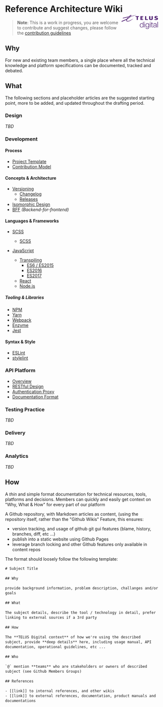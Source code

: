 <h1>Reference Architecture Wiki <img align="right" height="50" src="logo.png"/></h1>

> **Note**: This is a work in progress, you are welcome to contribute and suggest changes, please follow the [contribution guidelines](.github/CONTRIBUTING.md)

## Why

For new and existing team members, a single place where all the technical knowledge and platform specifications can be documented, tracked and debated.

## What

The following sections and placeholder articles are the suggested starting point, more to be added, and updated throughout the drafting period.

### Design 

_TBD_

### Development

#### Process
- [Project Template](process/project-template.md)
- [Contribution Model](process/contribution-model.md)

#### Concepts & Architecture

- [Versioning](development/versioning.md)
  - [Changelog](development/github-releases.md)
  - [Releases](development/github-releases.md)
- [Isomorphic Design](development/isomorphic.md)
- [BFF](development/bff.md) _(Backend-for-frontend)_

#### Languages & Frameworks

- [SCSS](development/css.md)
  - [SCSS](development/scss.md)

- [JavaScript](development/javascript.md)
  - [Transpiling](development/transpiling.md)
    - [ES6 / ES2015](development/transpiling/es2015.md)
    - [ES2016](development/transpiling/es2016.md)
    - [ES2017](development/transpiling/es2016.md)
  - [React](development/react.md)
  - [Node.js](development/node.md)

##### Tooling & Libraries

- [NPM](development/npm.md)
- [Yarn](development/yarn.md)
- [Webpack](development/webpack.md)
- [Enzyme](development/enzyme.md)
- [Jest](development/jest.md)

#### Syntax & Style

- [ESLint](development/eslint.md)
- [stylelint](development/stylelint.md)

### API Platform

- [Overview](api/README.md)
- [RESTful Design](api/restful.md)
- [Authentication Proxy](api/proxy.md)
- [Documentation Format](api/documentation.md)

### Testing Practice

_TBD_

### Delivery

_TBD_

### Analytics

_TBD_

## How

A *thin* and simple format documentation for technical resources, tools, platforms and decisions. Members can quickly and easily get context on "Why, What & How" for every part of our platform

A Github repository, with Markdown articles as content, (using the repository itself, rather than the "Github Wikis" Feature, this ensures:

- version tracking, and usage of github git gui features (blame, history, branches, diff, etc ...)
- publish into a static website using Github Pages
- leverage branch locking and other Github features only available in content repos

The format should loosely follow the following template:

```
# Subject Title 

## Why

provide background information, problem description, challanges and/or goals

## What

The subject details, describe the tool / technology in detail, prefer linking to external sources if a 3rd party

## How

The **TELUS Digital context** of how we're using the described subject, provide **deep details** here, including usage manual, API documentation, operational guidelines, etc ...

## Who

`@` mention **teams** who are stakeholders or owners of described subject (see Github Members Groups)

## References

- [[link]] to internal references, and other wikis 
- [[link]] to external references, documentation, product manuals and documentations
```
